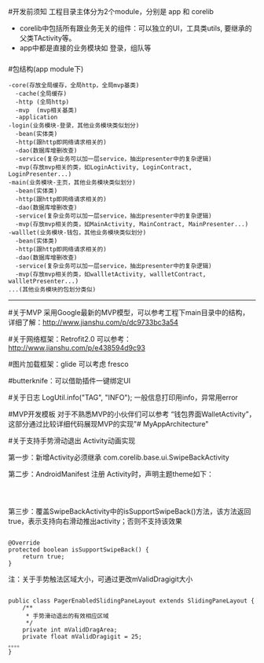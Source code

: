 #开发前须知
工程目录主体分为2个module，分别是 app 和 corelib 
* corelib中包括所有跟业务无关的组件：可以独立的UI，工具类utils, 要继承的父类TActivity等。
* app中都是直接的业务模块如 登录，组队等

###
#包结构(app module下)
```
-core(存放全局缓存，全局http，全局mvp基类)  
  -cache(全局缓存)
  -http (全局http)
  -mvp  (mvp相关基类)
  -application
-login(业务模块-登录，其他业务模块类似划分)
  -bean(实体类)
  -http(跟http即网络请求相关的)
  -dao(数据库增删改查)
  -service(复杂业务可以加一层service，抽出presenter中的复杂逻辑)
  -mvp(存放mvp相关的类，如LoginActivity, LoginContract, LoginPresenter...)
-main(业务模块-主页，其他业务模块类似划分)
  -bean(实体类)
  -http(跟http即网络请求相关的)
  -dao(数据库增删改查)
  -service(复杂业务可以加一层service，抽出presenter中的复杂逻辑)
  -mvp(存放mvp相关的类，如MainActivity, MainContract, MainPresenter...)
-walllet(业务模块-钱包，其他业务模块类似划分)
  -bean(实体类)
  -http(跟http即网络请求相关的)
  -dao(数据库增删改查)
  -service(复杂业务可以加一层service，抽出presenter中的复杂逻辑)
  -mvp(存放mvp相关的类，如wallletActivity, wallletContract, wallletPresenter...)
...(其他业务模块的包划分类似)
```
***


#关于MVP
采用Google最新的MVP模型，可以参考工程下main目录中的结构，详细了解：http://www.jianshu.com/p/dc9733bc3a54

#关于网络框架：Retrofit2.0
可以参考：http://www.jianshu.com/p/e438594d9c93

#图片加载框架：glide 可以考虑 fresco

#butterknife：可以借助插件一键绑定UI

#关于日志
LogUtil.info("TAG", "INFO");
一般信息打印用info，异常用error

#MVP开发模板
对于不熟悉MVP的小伙伴们可以参考 “钱包界面WalletActivity”，这部分通过比较详细代码展现MVP的实现"# MyAppArchitecture" 

#关于支持手势滑动退出
Activity动画实现
<p>第一步：新增Activity必须继承 com.corelib.base.ui.SwipeBackActivity</p>
<p>第二步：AndroidManifest 注册 Activity时，声明主题theme如下：
<pre><code>
<activity
    android:name=".xxxActivity"
    android:screenOrientation="portrait"
    android:theme="@style/AppThemeCustomAnimation" />
</code></pre>
</p>
<p>第三步：覆盖SwipeBackActivity中的isSupportSwipeBack()方法，该方法返回true，表示支持向右滑动推出activity；否则不支持该效果</p>
<pre><code>
@Override
protected boolean isSupportSwipeBack() {
    return true;
}
</code></pre>
<p>注：关于手势触法区域大小，可通过更改mValidDragigit大小</p>
<pre><code>
public class PagerEnabledSlidingPaneLayout extends SlidingPaneLayout {
    /**
     * 手势滑动退出的有效相应区域
     */
    private int mValidDragArea;
    private float mValidDragigit = 25;
。。。。
}
</code></pre>